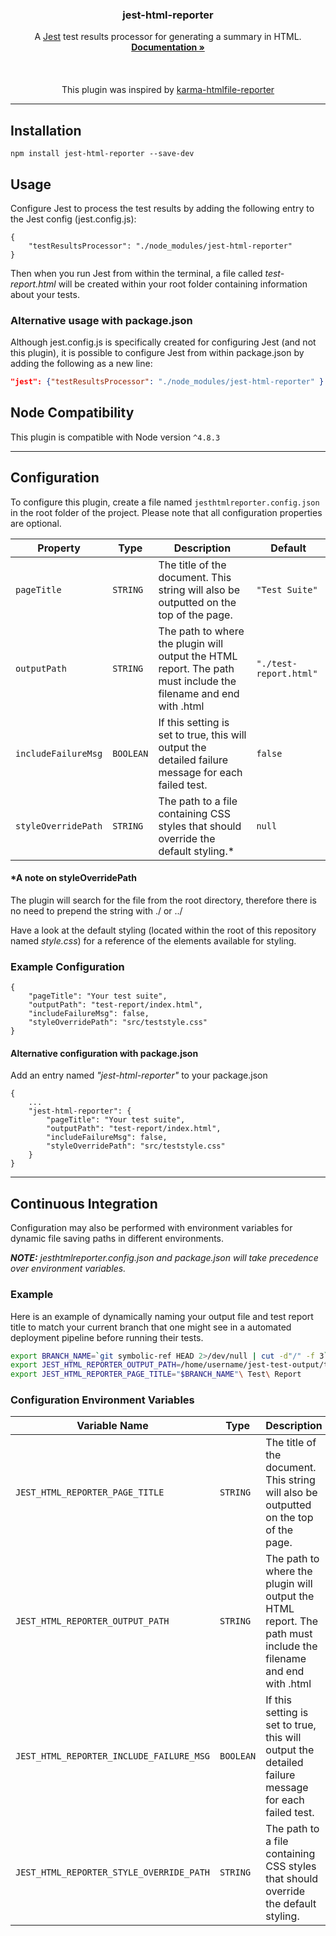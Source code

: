 <p align="center">
  <h3 align="center">jest-html-reporter</h3>

  <p align="center">
    A <a href="https://github.com/facebook/jest">Jest</a> test results processor for generating a summary in HTML.
    <br>
    <a href="https://github.com/Hargne/jest-html-reporter/wiki"><strong>Documentation »</strong></a>
	<br />
	<br />
	<img src="https://nodei.co/npm/jest-html-reporter.png?downloads=true&stars=true" alt="">
	<br />
	<br />
	<img src="https://user-images.githubusercontent.com/3501024/35678183-b038d6ca-0752-11e8-85ca-9be570e80872.png" alt="">
	<br />
	<br />
	This plugin was inspired by <a href="https://github.com/matthias-schuetz/karma-htmlfile-reporter">karma-htmlfile-reporter</a>
  </p>
</p>

***

## Installation
```shell
npm install jest-html-reporter --save-dev
```

## Usage
Configure Jest to process the test results by adding the following entry to the Jest config (jest.config.js):
```
{
	"testResultsProcessor": "./node_modules/jest-html-reporter"
}
```
Then when you run Jest from within the terminal, a file called *test-report.html* will be created within your root folder containing information about your tests.

### Alternative usage with package.json
Although jest.config.js is specifically created for configuring Jest (and not this plugin), it is possible to configure Jest from within package.json by adding the following as a new line:
```JSON
"jest": {"testResultsProcessor": "./node_modules/jest-html-reporter" }
```

## Node Compatibility
This plugin is compatible with Node version `^4.8.3`

---

## Configuration
To configure this plugin, create a file named `jesthtmlreporter.config.json` in the root folder of the project. Please note that all configuration properties are optional.

| Property | Type | Description | Default
|--|--|--|--|
| `pageTitle` | `STRING` | The title of the document. This string will also be outputted on the top of the page. | `"Test Suite"`
| `outputPath` | `STRING` | The path to where the plugin will output the HTML report. The path must include the filename and end with .html | `"./test-report.html"`
| `includeFailureMsg` | `BOOLEAN` | If this setting is set to true, this will output the detailed failure message for each failed test. | `false`
| `styleOverridePath` | `STRING` | The path to a file containing CSS styles that should override the default styling.* | `null`

#### *A note on styleOverridePath
The plugin will search for the file from the root directory, therefore there is no need to prepend the string with ./ or ../

Have a look at the default styling (located within the root of this repository named *style.css*) for a reference of the elements available for styling.

### Example Configuration

```
{
	"pageTitle": "Your test suite",
	"outputPath": "test-report/index.html",
	"includeFailureMsg": false,
	"styleOverridePath": "src/teststyle.css"
}
```

#### Alternative configuration with package.json
Add an entry named *"jest-html-reporter"* to your package.json 
```
{
	...
	"jest-html-reporter": {
		"pageTitle": "Your test suite",
		"outputPath": "test-report/index.html",
		"includeFailureMsg": false,
		"styleOverridePath": "src/teststyle.css"
	}
}
```

---

## Continuous Integration

Configuration may also be performed with environment variables for dynamic file saving paths in different environments. 

***NOTE:** jesthtmlreporter.config.json and package.json will take precedence over environment variables.*

### Example
Here is an example of dynamically naming your output file and test report title to match your current branch that one might see in a automated deployment pipeline before running their tests.

```bash
export BRANCH_NAME=`git symbolic-ref HEAD 2>/dev/null | cut -d"/" -f 3`
export JEST_HTML_REPORTER_OUTPUT_PATH=/home/username/jest-test-output/test-reports/"$BRANCH_NAME".html
export JEST_HTML_REPORTER_PAGE_TITLE="$BRANCH_NAME"\ Test\ Report
```

### Configuration Environment Variables
| Variable Name | Type | Description | Default
|--|--|--|--|
| `JEST_HTML_REPORTER_PAGE_TITLE` | `STRING` | The title of the document. This string will also be outputted on the top of the page. | `"Test Suite"`
| `JEST_HTML_REPORTER_OUTPUT_PATH` | `STRING` | The path to where the plugin will output the HTML report. The path must include the filename and end with .html | `"./test-report.html"`
| `JEST_HTML_REPORTER_INCLUDE_FAILURE_MSG` | `BOOLEAN` | If this setting is set to true, this will output the detailed failure message for each failed test. | `false`
| `JEST_HTML_REPORTER_STYLE_OVERRIDE_PATH` | `STRING` | The path to a file containing CSS styles that should override the default styling. | `null`

